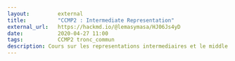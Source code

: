 ```yaml
---
layout:         external
title:          "CCMP2 : Intermediate Representation"
external_url:   https://hackmd.io/@lemasymasa/HJ06Js4yD
date:           2020-04-27 11:00
tags:           CCMP2 tronc_commun
description: Cours sur les representations intermediaires et le middle end
---
```

